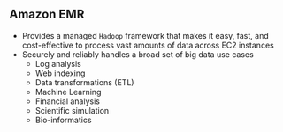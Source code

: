 ## Amazon EMR

- Provides a managed `Hadoop` framework that makes it easy, fast, and cost-effective to process vast amounts of data across EC2 instances
- Securely and reliably handles a broad set of big data use cases
  - Log analysis
  - Web indexing
  - Data transformations (ETL)
  - Machine Learning
  - Financial analysis
  - Scientific simulation
  - Bio-informatics
